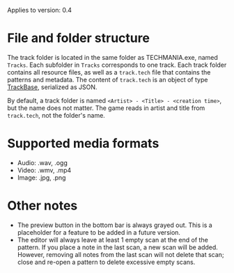Applies to version: 0.4

# File and folder structure
The track folder is located in the same folder as TECHMANIA.exe, named `Tracks`. Each subfolder in `Tracks` corresponds to one track. Each track folder contains all resource files, as well as a `track.tech` file that contains the patterns and metadata. The content of `track.tech` is an object of type [TrackBase](https://github.com/techmania-team/techmania/blob/master/TECHMANIA/Assets/Scripts/Serializable/Track.cs), serialized as JSON.

By default, a track folder is named `<Artist> - <Title> - <creation time>`, but the name does not matter. The game reads in artist and title from `track.tech`, not the folder's name.

# Supported media formats
* Audio: .wav, .ogg
* Video: .wmv, .mp4
* Image: .jpg, .png

# Other notes

* The preview button in the bottom bar is always grayed out. This is a placeholder for a feature to be added in a future version.
* The editor will always leave at least 1 empty scan at the end of the pattern. If you place a note in the last scan, a new scan will be added. However, removing all notes from the last scan will not delete that scan; close and re-open a pattern to delete excessive empty scans.
